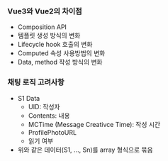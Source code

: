 ### Vue3와 Vue2의 차이점
- Composition API
- 템플릿 생성 방식의 변화
- Lifecycle hook 호출의 변화
- Computed 속성 사용방법의 변화
- Data, method 작성 방식의 변화

### 채팅 로직 고려사항
- S1 Data
  - UID: 작성자
  - Contents: 내용
  - MCTime (Message Creativce Time): 작성 시간
  - ProfilePhotoURL
  - 읽기 여부 
- 위와 같은 데이터(S1, ..., Sn)를 array 형식으로 묶음